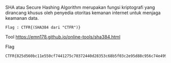 SHA atau Secure Hashing Algorithm merupakan fungsi kriptografi yang dirancang khusus oleh penyedia otoritas kemanan internet untuk menjaga keamanan data.

```
Flag : CTFR{(SHA384 dari "CTFR")}
```

Tool
https://emn178.github.io/online-tools/sha384.html

Flag 

```
CTFR{825d560bc11e550cf7441275c70372440d28353c68b5f03c2e95d88c956c74e499d7c8f08d18415e56566342bd91aba4}
```